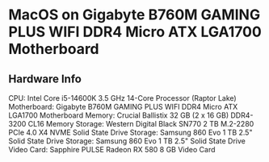 # MacOS on Gigabyte B760M GAMING PLUS WIFI DDR4 Micro ATX LGA1700 Motherboard

## Hardware Info

CPU:         Intel Core i5-14600K 3.5 GHz 14-Core Processor (Raptor Lake)
Motherboard: Gigabyte B760M GAMING PLUS WIFI DDR4 Micro ATX LGA1700 Motherboard
Memory:      Crucial Ballistix 32 GB (2 x 16 GB) DDR4-3200 CL16 Memory
Storage:     Western Digital Black SN770 2 TB M.2-2280 PCIe 4.0 X4 NVME Solid State Drive
Storage:     Samsung 860 Evo 1 TB 2.5" Solid State Drive
Storage:     Samsung 860 Evo 1 TB 2.5" Solid State Drive
Video Card:  Sapphire PULSE Radeon RX 580 8 GB Video Card

